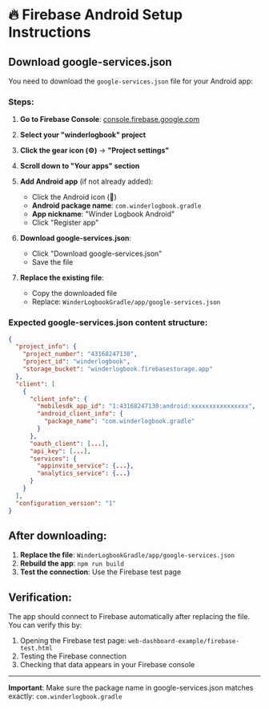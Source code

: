 # 🔥 Firebase Android Setup Instructions

## Download google-services.json

You need to download the `google-services.json` file for your Android app:

### Steps:

1. **Go to Firebase Console**: [console.firebase.google.com](https://console.firebase.google.com)

2. **Select your "winderlogbook" project**

3. **Click the gear icon (⚙️)** → **"Project settings"**

4. **Scroll down to "Your apps" section**

5. **Add Android app** (if not already added):
   - Click the Android icon (🤖)
   - **Android package name**: `com.winderlogbook.gradle`
   - **App nickname**: "Winder Logbook Android"
   - Click "Register app"

6. **Download google-services.json**:
   - Click "Download google-services.json"
   - Save the file

7. **Replace the existing file**:
   - Copy the downloaded file
   - Replace: `WinderLogbookGradle/app/google-services.json`

### Expected google-services.json content structure:
```json
{
  "project_info": {
    "project_number": "43168247130",
    "project_id": "winderlogbook",
    "storage_bucket": "winderlogbook.firebasestorage.app"
  },
  "client": [
    {
      "client_info": {
        "mobilesdk_app_id": "1:43168247130:android:xxxxxxxxxxxxxxxx",
        "android_client_info": {
          "package_name": "com.winderlogbook.gradle"
        }
      },
      "oauth_client": [...],
      "api_key": [...],
      "services": {
        "appinvite_service": {...},
        "analytics_service": {...}
      }
    }
  ],
  "configuration_version": "1"
}
```

## After downloading:

1. **Replace the file**: `WinderLogbookGradle/app/google-services.json`
2. **Rebuild the app**: `npm run build`
3. **Test the connection**: Use the Firebase test page

## Verification:

The app should connect to Firebase automatically after replacing the file. You can verify this by:
1. Opening the Firebase test page: `web-dashboard-example/firebase-test.html`
2. Testing the Firebase connection
3. Checking that data appears in your Firebase console

---

**Important**: Make sure the package name in google-services.json matches exactly: `com.winderlogbook.gradle`
